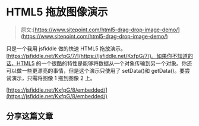 # HTML5 拖放图像演示

> 原文:[https://www.sitepoint.com/html5-drag-drop-image-demo/](https://www.sitepoint.com/html5-drag-drop-image-demo/)

只是一个我用 jsfiddle 做的快速 HTML5 拖放演示。[https://jsfiddle.net/KxfpG/7/](https://jsfiddle.net/KxfpG/7/)。如果你不知道的话，HTML5 的一个很酷的特性是能够将数据从一个对象传输到另一个对象。你还可以做一些更漂亮的事情，但是这个演示只使用了 setData()和 getData()。要尝试演示，只需将图像 1 拖到图像 2 上。

[https://jsfiddle.net/KxfpG/8/embedded/](https://jsfiddle.net/KxfpG/8/embedded/)

## 分享这篇文章